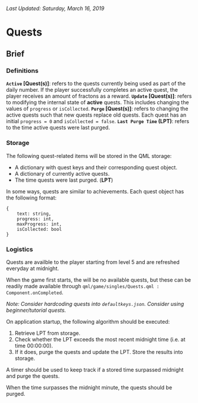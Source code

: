 ###### Last Updated: Saturday, March 16, 2019

# Quests

## Brief

### Definitions
**`Active` [Quest(s)]**: refers to the quests currently being used as part of the daily number. If the player successfully completes an active quest, the player receives an amount of fractons as a reward.
**`Update` [Quest(s)]**: refers to modifying the internal state of **active** quests. This includes changing the values of `progress` or `isCollected`.
**`Purge` [Quest(s)]**: refers to changing the active  quests such that new quests replace old quests. Each quest has an initial `progress = 0` and `isCollected = false`.
**`Last Purge Time` (LPT)**: refers to the time active quests were last purged.

### Storage

The following quest-related items will be stored in the QML storage:

* A dictionary with quest keys and their corresponding quest object.
* A dictionary of currently active quests.
* The time quests were last purged. (**LPT**)

In some ways, quests are similar to achievements. Each quest object has the following format:

	{
		text: string,
		progress: int,
		maxProgress: int,
		isCollected: bool
	}


### Logistics

Quests are availble to the player starting from level 5 and are refreshed everyday at midnight.

When the game first starts, the will be no available quests, but these can be readily made available through `qml/game/singles/Quests.qml : Component.onCompleted`.

*Note: Consider hardcoding quests into `defaultkeys.json`. Consider using beginner/tutorial quests.*

On application startup, the following algorithm should be executed:

1. Retrieve LPT from storage.
2. Check whether the LPT exceeds the most recent midnight time (i.e. at time 00:00:00).
3. If it does, purge the quests and update the LPT. Store the results into storage.

A timer should be used to keep track if a stored time surpassed midnight and purge the quests.

When the time surpasses the midnight minute, the quests should be purged.






